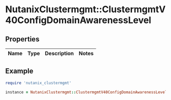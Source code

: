 # NutanixClustermgmt::ClustermgmtV40ConfigDomainAwarenessLevel

## Properties

| Name | Type | Description | Notes |
| ---- | ---- | ----------- | ----- |

## Example

```ruby
require 'nutanix_clustermgmt'

instance = NutanixClustermgmt::ClustermgmtV40ConfigDomainAwarenessLevel.new()
```

